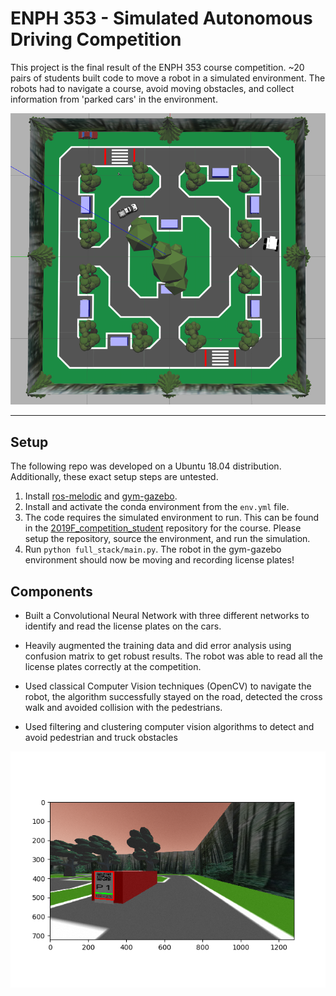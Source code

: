 # ENPH 353 - Simulated Autonomous Driving Competition

This project is the final result of the ENPH 353 course competition. ~20 pairs of students built code to move a robot in a simulated environment. The robots had to navigate a course, avoid moving obstacles, and collect information from 'parked cars' in the environment. 

![env](/docs/env.png)

---
## Setup

The following repo was developed on a Ubuntu 18.04 distribution. Additionally, these exact setup steps are untested.

1. Install [ros-melodic](http://wiki.ros.org/melodic/Installation/Ubuntu) and [gym-gazebo](https://github.com/erlerobot/gym-gazebo/blob/master/INSTALL.md#ubuntu-1804). 
2. Install and activate the conda environment from the `env.yml` file.  
3. The code requires the simulated environment to run. This can be found in the [2019F_competition_student](https://github.com/ENPH353/2019F_competition_student) repository for the course. Please setup the repository, source the environment, and run the simulation.  
4. Run `python full_stack/main.py`. The robot in the gym-gazebo environment should now be moving and recording license plates!

## Components 

- Built a Convolutional Neural Network with three different networks to identify and read the license plates on the cars.

- Heavily augmented the training data and did error analysis using confusion matrix to get robust results. The robot was able to read all the license plates correctly at the competition.

- Used classical Computer Vision techniques (OpenCV) to navigate the robot, the algorithm successfully stayed on the road, detected the cross walk and avoided collision with the pedestrians.

- Used filtering and clustering computer vision algorithms to detect and avoid pedestrian and truck obstacles

![robo_view](/docs/robo_view.png)
